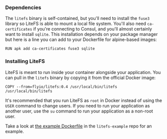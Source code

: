 ### Dependencies

The `litefs` binary is self-contained, but you'll need to install the `fuse3`
library so LiteFS is able to mount a local file system. You'll also need
`ca-certificates` if you're connecting to Consul, and you'll almost certainly
want to install `sqlite`. This installation  depends on your package manager but
here is a line you can add to your Dockerfile for alpine-based images:

```Docker
RUN apk add ca-certificates fuse3 sqlite
```

### Installing LiteFS

LiteFS is meant to run inside your container alongside your application. You
can pull in the `litefs` binary by copying it from the official Docker image:

```Docker
COPY --from=flyio/litefs:0.4 /usr/local/bin/litefs /usr/local/bin/litefs
```

It's recommended that you run LiteFS as `root` in Docker instead of using the
`USER` command to change users. If you need to run your application as another
user, use the `su` command to run your application as a non-root user.

Take a look at [the example Dockerfile][Dockerfile] in the `litefs-example` repo
for an example.

[Dockerfile]: https://github.com/superfly/litefs-example/blob/main/Dockerfile